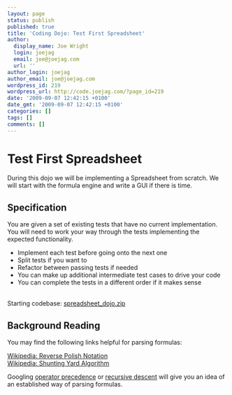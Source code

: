 ```yaml
---
layout: page
status: publish
published: true
title: 'Coding Dojo: Test First Spreadsheet'
author:
  display_name: Joe Wright
  login: joejag
  email: joe@joejag.com
  url: ''
author_login: joejag
author_email: joe@joejag.com
wordpress_id: 219
wordpress_url: http://code.joejag.com/?page_id=219
date: '2009-09-07 12:42:15 +0100'
date_gmt: '2009-09-07 12:42:15 +0100'
categories: []
tags: []
comments: []
---
```

<h1>Test First Spreadsheet</h1></p>
<p>During this dojo we will be implementing a Spreadsheet from scratch.  We will start with the formula engine and write a GUI if there is time.</p>
<h2>Specification</h2></p>
<p>You are given a set of existing tests that have no current implementation.  You will need to work your way through the tests implementing the expected functionality.</p>
<ul>
<li>Implement each test before going onto the next one</li>
<li>Split tests if you want to</li>
<li>Refactor between passing tests if needed</li>
<li>You can make up additional intermediate test cases to drive your code</li>
<li>You can complete the tests in a different order if it makes sense</li><br />
</ul></p>
<p>Starting codebase: <a href="http:&#47;&#47;code.joejag.com&#47;files&#47;spreadsheet_dojo.zip">spreadsheet_dojo.zip</a></p>
<h2>Background Reading</h2></p>
<p>You may find the following links helpful for parsing formulas:</p>
<p><a href="http:&#47;&#47;en.wikipedia.org&#47;wiki&#47;Reverse_Polish_notation" rel="nofollow">Wikipedia: Reverse Polish Notation</a><br />
<a href="http:&#47;&#47;en.wikipedia.org&#47;wiki&#47;Shunting-yard_algorithm" rel="nofollow">Wikipedia: Shunting Yard Algorithm</a></p>
<p>Googling <a href="http:&#47;&#47;www.google.com&#47;search?q=Operator+Precedence" rel="nofollow">operator precedence</a> or <a href="http:&#47;&#47;www.google.com&#47;search?q=recursive+descent" rel="nofollow">recursive descent</a> will give you an idea of an established way of parsing formulas.</p>
